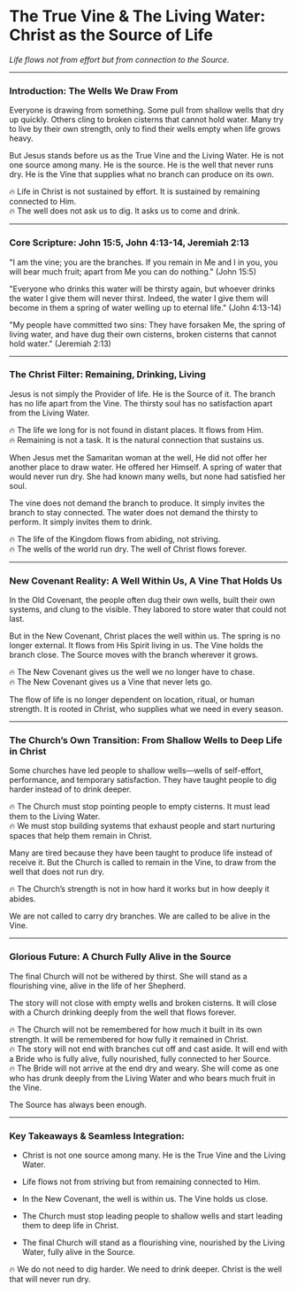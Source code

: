 # The True Vine & The Living Water: Christ as the Source of Life

_Life flows not from effort but from connection to the Source._

---

### **Introduction: The Wells We Draw From**

Everyone is drawing from something. Some pull from shallow wells that dry up quickly. Others cling to broken cisterns that cannot hold water. Many try to live by their own strength, only to find their wells empty when life grows heavy.

But Jesus stands before us as the True Vine and the Living Water. He is not one source among many. He is the source. He is the well that never runs dry. He is the Vine that supplies what no branch can produce on its own.

🔥 Life in Christ is not sustained by effort. It is sustained by remaining connected to Him.  
🔥 The well does not ask us to dig. It asks us to come and drink.

---

### **Core Scripture: John 15:5, John 4:13-14, Jeremiah 2:13**

"I am the vine; you are the branches. If you remain in Me and I in you, you will bear much fruit; apart from Me you can do nothing." (John 15:5)

"Everyone who drinks this water will be thirsty again, but whoever drinks the water I give them will never thirst. Indeed, the water I give them will become in them a spring of water welling up to eternal life." (John 4:13-14)

"My people have committed two sins: They have forsaken Me, the spring of living water, and have dug their own cisterns, broken cisterns that cannot hold water." (Jeremiah 2:13)

---

### **The Christ Filter: Remaining, Drinking, Living**

Jesus is not simply the Provider of life. He is the Source of it. The branch has no life apart from the Vine. The thirsty soul has no satisfaction apart from the Living Water.

🔥 The life we long for is not found in distant places. It flows from Him.  
🔥 Remaining is not a task. It is the natural connection that sustains us.

When Jesus met the Samaritan woman at the well, He did not offer her another place to draw water. He offered her Himself. A spring of water that would never run dry. She had known many wells, but none had satisfied her soul.

The vine does not demand the branch to produce. It simply invites the branch to stay connected. The water does not demand the thirsty to perform. It simply invites them to drink.

🔥 The life of the Kingdom flows from abiding, not striving.  
🔥 The wells of the world run dry. The well of Christ flows forever.

---

### **New Covenant Reality: A Well Within Us, A Vine That Holds Us**

In the Old Covenant, the people often dug their own wells, built their own systems, and clung to the visible. They labored to store water that could not last.

But in the New Covenant, Christ places the well within us. The spring is no longer external. It flows from His Spirit living in us. The Vine holds the branch close. The Source moves with the branch wherever it grows.

🔥 The New Covenant gives us the well we no longer have to chase.  
🔥 The New Covenant gives us a Vine that never lets go.

The flow of life is no longer dependent on location, ritual, or human strength. It is rooted in Christ, who supplies what we need in every season.

---

### **The Church’s Own Transition: From Shallow Wells to Deep Life in Christ**

Some churches have led people to shallow wells—wells of self-effort, performance, and temporary satisfaction. They have taught people to dig harder instead of to drink deeper.

🔥 The Church must stop pointing people to empty cisterns. It must lead them to the Living Water.  
🔥 We must stop building systems that exhaust people and start nurturing spaces that help them remain in Christ.

Many are tired because they have been taught to produce life instead of receive it. But the Church is called to remain in the Vine, to draw from the well that does not run dry.

🔥 The Church’s strength is not in how hard it works but in how deeply it abides.

We are not called to carry dry branches. We are called to be alive in the Vine.

---

### **Glorious Future: A Church Fully Alive in the Source**

The final Church will not be withered by thirst. She will stand as a flourishing vine, alive in the life of her Shepherd.

The story will not close with empty wells and broken cisterns. It will close with a Church drinking deeply from the well that flows forever.

🔥 The Church will not be remembered for how much it built in its own strength. It will be remembered for how fully it remained in Christ.  
🔥 The story will not end with branches cut off and cast aside. It will end with a Bride who is fully alive, fully nourished, fully connected to her Source.  
🔥 The Bride will not arrive at the end dry and weary. She will come as one who has drunk deeply from the Living Water and who bears much fruit in the Vine.

The Source has always been enough.

---

### **Key Takeaways & Seamless Integration:**

- Christ is not one source among many. He is the True Vine and the Living Water.
    
- Life flows not from striving but from remaining connected to Him.
    
- In the New Covenant, the well is within us. The Vine holds us close.
    
- The Church must stop leading people to shallow wells and start leading them to deep life in Christ.
    
- The final Church will stand as a flourishing vine, nourished by the Living Water, fully alive in the Source.
    

🔥 We do not need to dig harder. We need to drink deeper. Christ is the well that will never run dry.